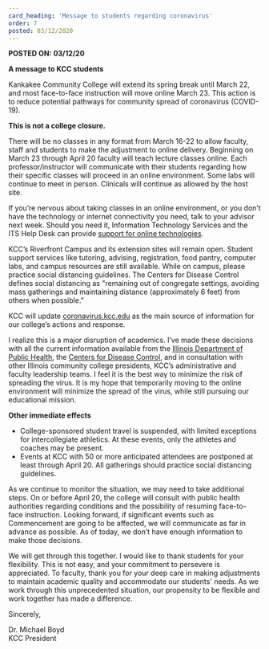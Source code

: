 ```yaml
---
card_heading: 'Message to students regarding coronavirus'
order: 7
posted: 03/12/2020
---
```


<p><strong>POSTED ON: 03/12/20</strong></p>
<p><strong>A message to KCC students</strong></p>
<p>Kankakee Community College will extend its spring break until March 22, and most face-to-face instruction will move online March 23. This action is to reduce potential pathways for community spread of coronavirus (COVID-19).</p>

<p><strong>This is not a college closure.</strong></p>

<p>There will be no classes in any format from March 16-22 to allow faculty, staff and students to make the adjustment to online delivery. Beginning on March 23 through April 20 faculty will teach lecture classes online. Each professor/instructor will communicate with their students regarding how their specific classes will proceed in an online environment. Some labs will continue to meet in person. Clinicals will continue as allowed by the host site.</p>

<p>If you’re nervous about taking classes in an online environment, or you don’t have the technology or internet connectivity you need, talk to your advisor next week. Should you need it, Information Technology Services and the ITS Help Desk can provide <a href="http://www.kcc.edu/students/helpful/it/Pages/helpdesk.aspx" target="_blank" rel="noopener noreferrer">support for online technologies</a>.</p>

<p>KCC’s Riverfront Campus and its extension sites will remain open. Student support services like tutoring, advising, registration, food pantry, computer labs, and campus resources are still available. While on campus, please practice social distancing guidelines. The Centers for Disease Control defines social distancing as "remaining out of congregate settings, avoiding mass gatherings and maintaining distance (approximately 6 feet) from others when possible."</p>



<p>KCC will update <a href="https://coronavirus.kcc.edu/" target="_blank" rel="noopener noreferrer">coronavirus.kcc.edu</a> as the main source of information for our college’s actions and response.</p>



<p>I realize this is a major disruption of academics. I’ve made these decisions with all the current information available from the <a href="http://www.dph.illinois.gov/topics-services/diseases-and-conditions/diseases-a-z-list/coronavirus" target="_blank" rel="noopener noreferrer">Illinois Department of Public Health</a>, the <a href="https://www.cdc.gov/coronavirus/2019-nCoV/index.html" target="_blank" rel="noopener noreferrer">Centers for Disease Control</a>, and in consultation with other Illinois community college presidents, KCC’s administrative and faculty leadership teams. I feel it is the best way to minimize the risk of spreading the virus. It is my hope that temporarily moving to the online environment will minimize the spread of the virus, while still pursuing our educational mission.</p>

<p><strong>Other immediate effects</strong></p>
<ul>
  <li>College-sponsored student travel is suspended, with limited exceptions for intercollegiate athletics. At these events, only the athletes and coaches may be present.</li>
  <li>Events at KCC with 50 or more anticipated attendees are postponed at least through April 20. All gatherings should practice social distancing guidelines.</li>
</ul>

<p>As we continue to monitor the situation, we may need to take additional steps. On or before April 20, the college will consult with public health authorities regarding conditions and the possibility of resuming face-to-face instruction. Looking forward, if significant events such as Commencement are going to be affected, we will communicate as far in advance as possible. As of today, we don’t have enough information to make those decisions.</p>



<p>We will get through this together. I would like to thank students for your flexibility. This is not easy, and your commitment to persevere is appreciated. To faculty, thank you for your deep care in making adjustments to maintain academic quality and accommodate our students' needs. As we work through this unprecedented situation, our propensity to be flexible and work together has made a difference.</p>

<p>Sincerely,</p>



<p>Dr. Michael Boyd<br>
  KCC President</p>
